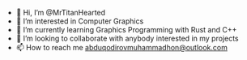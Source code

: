 - 👋 Hi, I’m @MrTitanHearted
- 👀 I’m interested in Computer Graphics
- 🌱 I’m currently learning Graphics Programming with Rust and C++
- 💞️ I’m looking to collaborate with anybody interested in my projects
- 📫 How to reach me abduqodirovmuhammadhon@outlook.com

<!---
MrTitanHearted/MrTitanHearted is a ✨ special ✨ repository because its `README.md` (this file) appears on your GitHub profile.
You can click the Preview link to take a look at your changes.
--->
